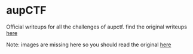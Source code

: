 # aupCTF

Official writeups for all the challenges of aupctf. find the original writeups [here](https://iasad.me/write-ups/aupctf)



Note: images are missing here so you should read the original [here](https://iasad.me/write-ups/aupctf)
